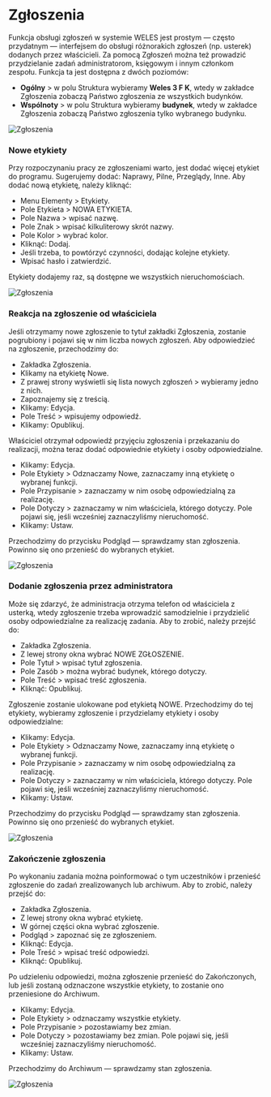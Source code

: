 # Zgłoszenia

Funkcja obsługi zgłoszeń w systemie WELES jest prostym — często przydatnym — interfejsem do obsługi różnorakich zgłoszeń (np. usterek) dodanych przez właścicieli. Za pomocą Zgłoszeń można też prowadzić przydzielanie zadań administratorom, księgowym i innym członkom zespołu. Funkcja ta jest dostępna z dwóch poziomów:

- **Ogólny** > w polu Struktura wybieramy **Weles 3 F K**, wtedy w zakładce Zgłoszenia zobaczą Państwo zgłoszenia ze wszystkich budynków.
- **Wspólnoty** > w polu Struktura wybieramy **budynek**, wtedy w zakładce Zgłoszenia zobaczą Państwo zgłoszenia tylko wybranego budynku.

![Zgłoszenia](zgloszenia1.gif)

### Nowe etykiety

Przy rozpoczynaniu pracy ze zgłoszeniami warto, jest dodać więcej etykiet do programu. Sugerujemy dodać: Naprawy, Pilne, Przeglądy, Inne. Aby dodać nową etykietę, należy kliknąć:

- Menu Elementy > Etykiety.
- Pole Etykieta > NOWA ETYKIETA.
- Pole Nazwa > wpisać nazwę.
- Pole Znak > wpisać kilkuliterowy skrót nazwy.
- Pole Kolor > wybrać kolor.
- Kliknąć: Dodaj.
- Jeśli trzeba, to powtórzyć czynności, dodając kolejne etykiety.
- Wpisać hasło i zatwierdzić.

Etykiety dodajemy raz, są dostępne we wszystkich nieruchomościach.

![Zgłoszenia](zgloszenia2.gif)


### Reakcja na zgłoszenie od właściciela

Jeśli otrzymamy nowe zgłoszenie to tytuł zakładki Zgłoszenia, zostanie pogrubiony i pojawi się w nim liczba nowych zgłoszeń. Aby odpowiedzieć na zgłoszenie, przechodzimy do:

- Zakładka Zgłoszenia.
- Klikamy na etykietę Nowe.
- Z prawej strony wyświetli się lista nowych zgłoszeń > wybieramy jedno z nich.
- Zapoznajemy się z treścią.
- Klikamy: Edycja.
- Pole Treść > wpisujemy odpowiedź.
- Klikamy: Opublikuj.

Właściciel otrzymał odpowiedź przyjęciu zgłoszenia i przekazaniu do realizacji, można teraz dodać odpowiednie etykiety i osoby odpowiedzialne.

- Klikamy: Edycja.
- Pole Etykiety > Odznaczamy Nowe, zaznaczamy inną etykietę o wybranej funkcji.
- Pole Przypisanie > zaznaczamy w nim osobę odpowiedzialną za realizację.
- Pole Dotyczy > zaznaczamy w nim właściciela, którego dotyczy. Pole pojawi się, jeśli wcześniej zaznaczyliśmy nieruchomość.
- Klikamy: Ustaw.

Przechodzimy do przycisku Podgląd — sprawdzamy stan zgłoszenia. Powinno się ono przenieść do wybranych etykiet.

![Zgłoszenia](zgloszenia3.gif)

### Dodanie zgłoszenia przez administratora

Może się zdarzyć, że administracja otrzyma telefon od właściciela z usterką, wtedy zgłoszenie trzeba wprowadzić samodzielnie i przydzielić osoby odpowiedzialne za realizację zadania. Aby to zrobić, należy przejść do:

- Zakładka Zgłoszenia.
- Z lewej strony okna wybrać NOWE ZGŁOSZENIE.
- Pole Tytuł > wpisać tytuł zgłoszenia.
- Pole Zasób > można wybrać budynek, którego dotyczy.
- Pole Treść > wpisać treść zgłoszenia.
- Kliknąć: Opublikuj.

Zgłoszenie zostanie ulokowane pod etykietą NOWE. Przechodzimy do tej etykiety, wybieramy zgłoszenie i przydzielamy etykiety i osoby odpowiedzialne:

- Klikamy: Edycja.
- Pole Etykiety > Odznaczamy Nowe, zaznaczamy inną etykietę o wybranej funkcji.
- Pole Przypisanie > zaznaczamy w nim osobę odpowiedzialną za realizację.
- Pole Dotyczy > zaznaczamy w nim właściciela, którego dotyczy. Pole pojawi się, jeśli wcześniej zaznaczyliśmy nieruchomość.
- Klikamy: Ustaw.

Przechodzimy do przycisku Podgląd — sprawdzamy stan zgłoszenia. Powinno się ono przenieść do wybranych etykiet.

![Zgłoszenia](zgloszenia4.gif)

### Zakończenie zgłoszenia

Po wykonaniu zadania można poinformować o tym uczestników i przenieść zgłoszenie do zadań zrealizowanych lub archiwum. Aby to zrobić, należy przejść do:

- Zakładka Zgłoszenia.
- Z lewej strony okna wybrać etykietę.
- W górnej części okna wybrać zgłoszenie.
- Podgląd > zapoznać się ze zgłoszeniem.
- Kliknąć: Edycja.
- Pole Treść > wpisać treść odpowiedzi.
- Kliknąć: Opublikuj.

Po udzieleniu odpowiedzi, można zgłoszenie przenieść do Zakończonych, lub jeśli zostaną odznaczone wszystkie etykiety, to zostanie ono przeniesione do Archiwum.

- Klikamy: Edycja.
- Pole Etykiety > odznaczamy wszystkie etykiety.
- Pole Przypisanie > pozostawiamy bez zmian.
- Pole Dotyczy > pozostawiamy bez zmian. Pole pojawi się, jeśli wcześniej zaznaczyliśmy nieruchomość.
- Klikamy: Ustaw.

Przechodzimy do Archiwum — sprawdzamy stan zgłoszenia.

![Zgłoszenia](zgloszenia5.gif)